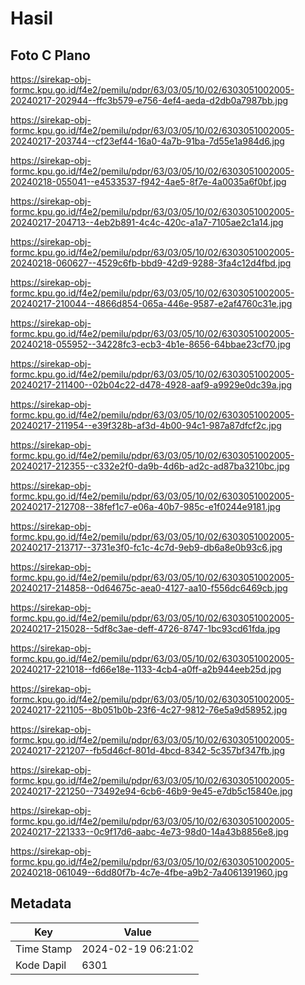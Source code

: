 # Hasil

## Foto C Plano

https://sirekap-obj-formc.kpu.go.id/f4e2/pemilu/pdpr/63/03/05/10/02/6303051002005-20240217-202944--ffc3b579-e756-4ef4-aeda-d2db0a7987bb.jpg

https://sirekap-obj-formc.kpu.go.id/f4e2/pemilu/pdpr/63/03/05/10/02/6303051002005-20240217-203744--cf23ef44-16a0-4a7b-91ba-7d55e1a984d6.jpg

https://sirekap-obj-formc.kpu.go.id/f4e2/pemilu/pdpr/63/03/05/10/02/6303051002005-20240218-055041--e4533537-f942-4ae5-8f7e-4a0035a6f0bf.jpg

https://sirekap-obj-formc.kpu.go.id/f4e2/pemilu/pdpr/63/03/05/10/02/6303051002005-20240217-204713--4eb2b891-4c4c-420c-a1a7-7105ae2c1a14.jpg

https://sirekap-obj-formc.kpu.go.id/f4e2/pemilu/pdpr/63/03/05/10/02/6303051002005-20240218-060627--4529c6fb-bbd9-42d9-9288-3fa4c12d4fbd.jpg

https://sirekap-obj-formc.kpu.go.id/f4e2/pemilu/pdpr/63/03/05/10/02/6303051002005-20240217-210044--4866d854-065a-446e-9587-e2af4760c31e.jpg

https://sirekap-obj-formc.kpu.go.id/f4e2/pemilu/pdpr/63/03/05/10/02/6303051002005-20240218-055952--34228fc3-ecb3-4b1e-8656-64bbae23cf70.jpg

https://sirekap-obj-formc.kpu.go.id/f4e2/pemilu/pdpr/63/03/05/10/02/6303051002005-20240217-211400--02b04c22-d478-4928-aaf9-a9929e0dc39a.jpg

https://sirekap-obj-formc.kpu.go.id/f4e2/pemilu/pdpr/63/03/05/10/02/6303051002005-20240217-211954--e39f328b-af3d-4b00-94c1-987a87dfcf2c.jpg

https://sirekap-obj-formc.kpu.go.id/f4e2/pemilu/pdpr/63/03/05/10/02/6303051002005-20240217-212355--c332e2f0-da9b-4d6b-ad2c-ad87ba3210bc.jpg

https://sirekap-obj-formc.kpu.go.id/f4e2/pemilu/pdpr/63/03/05/10/02/6303051002005-20240217-212708--38fef1c7-e06a-40b7-985c-e1f0244e9181.jpg

https://sirekap-obj-formc.kpu.go.id/f4e2/pemilu/pdpr/63/03/05/10/02/6303051002005-20240217-213717--3731e3f0-fc1c-4c7d-9eb9-db6a8e0b93c6.jpg

https://sirekap-obj-formc.kpu.go.id/f4e2/pemilu/pdpr/63/03/05/10/02/6303051002005-20240217-214858--0d64675c-aea0-4127-aa10-f556dc6469cb.jpg

https://sirekap-obj-formc.kpu.go.id/f4e2/pemilu/pdpr/63/03/05/10/02/6303051002005-20240217-215028--5df8c3ae-deff-4726-8747-1bc93cd61fda.jpg

https://sirekap-obj-formc.kpu.go.id/f4e2/pemilu/pdpr/63/03/05/10/02/6303051002005-20240217-221018--fd66e18e-1133-4cb4-a0ff-a2b944eeb25d.jpg

https://sirekap-obj-formc.kpu.go.id/f4e2/pemilu/pdpr/63/03/05/10/02/6303051002005-20240217-221105--8b051b0b-23f6-4c27-9812-76e5a9d58952.jpg

https://sirekap-obj-formc.kpu.go.id/f4e2/pemilu/pdpr/63/03/05/10/02/6303051002005-20240217-221207--fb5d46cf-801d-4bcd-8342-5c357bf347fb.jpg

https://sirekap-obj-formc.kpu.go.id/f4e2/pemilu/pdpr/63/03/05/10/02/6303051002005-20240217-221250--73492e94-6cb6-46b9-9e45-e7db5c15840e.jpg

https://sirekap-obj-formc.kpu.go.id/f4e2/pemilu/pdpr/63/03/05/10/02/6303051002005-20240217-221333--0c9f17d6-aabc-4e73-98d0-14a43b8856e8.jpg

https://sirekap-obj-formc.kpu.go.id/f4e2/pemilu/pdpr/63/03/05/10/02/6303051002005-20240218-061049--6dd80f7b-4c7e-4fbe-a9b2-7a4061391960.jpg


## Metadata

| Key        | Value               |
| ---------- | ------------------- |
| Time Stamp | 2024-02-19 06:21:02 |
| Kode Dapil | 6301                |



